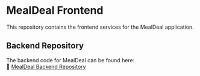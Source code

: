 # MealDeal Frontend

This repository contains the frontend services for the MealDeal application.

## Backend Repository

The backend code for MealDeal can be found here:  
🔗 [MealDeal Backend Repository](https://github.com/ITUS-Tech/MealDeal-Backend)
